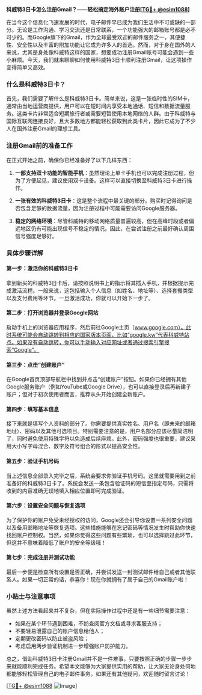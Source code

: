 **科威特3日卡怎么注册Gmail？——轻松搞定海外账户注册[[TG💪+ @esim1088](https://t.me/s/esim1088)]**

在当今这个信息化飞速发展的时代，电子邮件早已成为我们生活中不可或缺的一部分。无论是工作沟通、学习交流还是日常联系，一个功能强大的邮箱账号都是必不可少的。而Google旗下的Gmail，作为全球最受欢迎的邮件服务之一，其便捷性、安全性以及丰富的附加功能让它成为许多人的首选。然而，对于身在国外的人来说，尤其是身处像科威特这样的国家，想要成功注册Gmail账号可能会遇到一些小麻烦。今天，我们就来聊聊如何使用科威特3日卡顺利注册Gmail，让这项操作变得简单又高效。

### 什么是科威特3日卡？

首先，我们需要了解什么是科威特3日卡。简单来说，这是一张临时性的SIM卡，通常由当地运营商提供，用户可以在短时间内享受本地通话、短信和数据流量服务。这类卡片非常适合短期旅行者或需要短暂使用本地网络的人群。由于科威特与国际互联网连接良好，且大多数地方都能轻松获取到此类卡片，因此它成为了不少人在国外注册Gmail的理想工具。

### 注册Gmail前的准备工作

在正式开始之前，确保你已经准备好了以下几样东西：

1. **一部支持双卡功能的智能手机**：虽然理论上单卡手机也可以完成注册过程，但为了方便起见，建议使用双卡设备。这样可以直接切换至科威特3日卡进行操作。
   
2. **一张有效的科威特3日卡**：这是整个流程中最关键的部分。购买时记得询问是否包含足够的数据流量，因为注册过程中可能需要访问Google服务器。

3. **稳定的网络环境**：尽管科威特的移动网络质量普遍较高，但在高峰时段或者偏远地区仍有可能出现信号不稳定的情况。因此，在尝试注册之前最好确认周围信号强度足够好。

### 具体步骤详解

#### 第一步：激活你的科威特3日卡

拿到新买的科威特3日卡后，请按照说明书上的指示将其插入手机，并根据提示完成激活流程。一般来说，这包括输入个人信息（如姓名、地址等）、选择套餐类型以及支付费用等环节。一旦激活成功，你就可以开始下一步了。

#### 第二步：打开浏览器并登录Google网站

启动手机上的浏览器应用程序，然后前往Google主页（www.google.com）。此时系统可能会自动跳转到相应的国家版本页面，比如“google.kw”代表科威特站点。如果没有自动跳转，你可以手动输入对应网址或者通过搜索引擎搜索“Google”。

#### 第三步：点击“创建账户”

在Google首页顶部导航栏中找到并点击“创建账户”按钮。如果你已经拥有其他Google服务账户（例如YouTube或Google Drive），也可以直接登录后再新建子账户；但对于初次使用者而言，推荐从头开始创建全新账户。

#### 第四步：填写基本信息

接下来就是填写个人资料的部分了。你需要提供真实姓名、用户名（即未来的邮箱地址）、密码以及其他可选项目。特别需要注意的是，用户名部分应该尽量简洁明了，同时避免使用特殊字符以免造成后续麻烦。此外，密码强度也很重要，建议采用大小写字母混合、数字及符号组合的形式以提高安全性。

#### 第五步：验证手机号码

当上述信息全部录入完毕之后，系统会要求你验证手机号码。这里就需要用到之前准备好的科威特3日卡了。系统会发送一条包含验证码的短信至指定号码，只需将收到的内容准确无误地填入相应位置即可完成验证。

#### 第六步：设置安全问题与恢复选项

为了保护你的账户免受未经授权的访问，Google还会引导你设置一系列安全问题以及备用邮箱地址等恢复选项。这些措施能够在忘记密码等情况发生时帮助你快速找回账户控制权。当然，如果你觉得这些问题有些繁琐，也可以选择跳过此环节，但这并不意味着降低了账户的安全等级哦！

#### 第七步：完成注册并测试功能

最后一步便是检查所有设置是否正确，并尝试发送一封测试邮件给自己或者其他联系人。如果一切正常的话，恭喜你！现在你就拥有了属于自己的Gmail账户啦！

### 小贴士与注意事项

虽然上述方法看起来并不复杂，但在实际操作过程中还是有一些细节需要注意：

- 如果在某个环节遇到困难，不妨查阅官方文档或寻求客服支持；
- 不要轻易泄露自己的账户信息给他人；
- 定期更改密码以防止被盗风险；
- 考虑启用两步验证机制进一步增强账户防护能力。

总之，借助科威特3日卡注册Gmail并不是一件难事，只要按照正确的步骤一步步来就能顺利完成任务。希望本文能够为大家提供实用的帮助，让大家无论身处何地都能够轻松管理自己的电子邮件事务。如果还有其他疑问，欢迎随时留言讨论！

[[TG💪+ @esim1088](https://t.me/s/esim1088) ![Image](https://i.postimg.cc/4NQfJmqS/Snipaste-2025-05-13-00-14-12.png)]